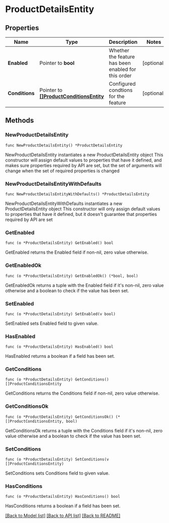 # ProductDetailsEntity

## Properties

Name | Type | Description | Notes
------------ | ------------- | ------------- | -------------
**Enabled** | Pointer to **bool** | Whether the feature has been enabled for this order | [optional] 
**Conditions** | Pointer to [**[]ProductConditionsEntity**](ProductConditionsEntity.md) | Configured condtions for the feature | [optional] 

## Methods

### NewProductDetailsEntity

`func NewProductDetailsEntity() *ProductDetailsEntity`

NewProductDetailsEntity instantiates a new ProductDetailsEntity object
This constructor will assign default values to properties that have it defined,
and makes sure properties required by API are set, but the set of arguments
will change when the set of required properties is changed

### NewProductDetailsEntityWithDefaults

`func NewProductDetailsEntityWithDefaults() *ProductDetailsEntity`

NewProductDetailsEntityWithDefaults instantiates a new ProductDetailsEntity object
This constructor will only assign default values to properties that have it defined,
but it doesn't guarantee that properties required by API are set

### GetEnabled

`func (o *ProductDetailsEntity) GetEnabled() bool`

GetEnabled returns the Enabled field if non-nil, zero value otherwise.

### GetEnabledOk

`func (o *ProductDetailsEntity) GetEnabledOk() (*bool, bool)`

GetEnabledOk returns a tuple with the Enabled field if it's non-nil, zero value otherwise
and a boolean to check if the value has been set.

### SetEnabled

`func (o *ProductDetailsEntity) SetEnabled(v bool)`

SetEnabled sets Enabled field to given value.

### HasEnabled

`func (o *ProductDetailsEntity) HasEnabled() bool`

HasEnabled returns a boolean if a field has been set.

### GetConditions

`func (o *ProductDetailsEntity) GetConditions() []ProductConditionsEntity`

GetConditions returns the Conditions field if non-nil, zero value otherwise.

### GetConditionsOk

`func (o *ProductDetailsEntity) GetConditionsOk() (*[]ProductConditionsEntity, bool)`

GetConditionsOk returns a tuple with the Conditions field if it's non-nil, zero value otherwise
and a boolean to check if the value has been set.

### SetConditions

`func (o *ProductDetailsEntity) SetConditions(v []ProductConditionsEntity)`

SetConditions sets Conditions field to given value.

### HasConditions

`func (o *ProductDetailsEntity) HasConditions() bool`

HasConditions returns a boolean if a field has been set.


[[Back to Model list]](../README.md#documentation-for-models) [[Back to API list]](../README.md#documentation-for-api-endpoints) [[Back to README]](../README.md)


